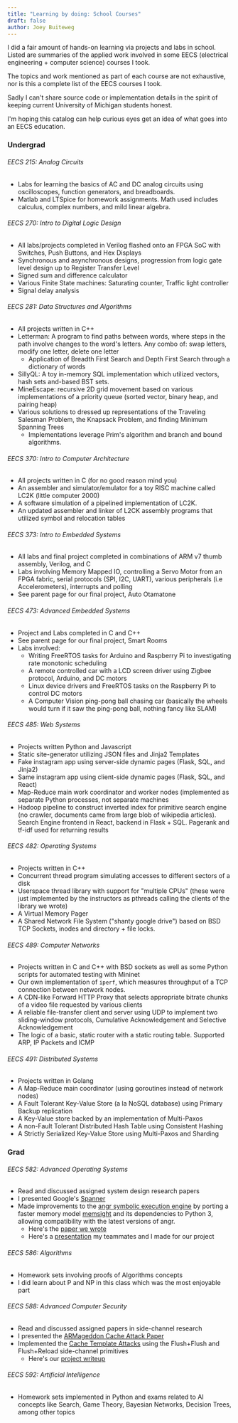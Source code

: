```yaml
---
title: "Learning by doing: School Courses"
draft: false
author: Joey Buiteweg
---
```


I did a fair amount of hands-on learning via projects and labs in school. Listed are summaries of the applied work involved in some EECS (electrical engineering + computer science) courses I took.

The topics and work mentioned as part of each course are not exhaustive, nor is this a complete list of the EECS courses I took.

Sadly I can't share source code or implementation details in the spirit of keeping current University of Michigan students honest.

I'm hoping this catalog can help curious eyes get an idea of what goes into an EECS education.

### Undergrad

###### EECS 215: Analog Circuits
* Labs for learning the basics of AC and DC analog circuits using oscilloscopes, function generators, and breadboards.
* Matlab and LTSpice for homework assignments. Math used includes calculus, complex numbers, and mild linear algebra.

###### EECS 270: Intro to Digital Logic Design
* All labs/projects completed in Verilog flashed onto an FPGA SoC with Switches, Push Buttons, and Hex Displays
* Synchronous and asynchronous designs, progression from logic gate level design up to Register Transfer Level
* Signed sum and difference calculator
* Various Finite State machines: Saturating counter, Traffic light controller
* Signal delay analysis

###### EECS 281: Data Structures and Algorithms
* All projects written in C++
* Letterman: A program to find paths between words, where steps in the path involve changes to the word's letters. Any combo of: swap letters, modify one letter, delete one letter
  * Application of Breadth First Search and Depth First Search through a dictionary of words
* SillyQL: A toy in-memory SQL implementation which utilized vectors, hash sets and-based BST sets.
* MineEscape: recursive 2D grid movement based on various implementations of a priority queue (sorted vector, binary heap, and pairing heap)
* Various solutions to dressed up representations of the Traveling Salesman Problem, the Knapsack Problem, and finding Minimum Spanning Trees
  * Implementations leverage Prim's algorithm and branch and bound algorithms.

###### EECS 370: Intro to Computer Architecture
* All projects written in C (for no good reason mind you)
* An assembler and simulator/emulator for a toy RISC machine called LC2K (little computer 2000)
* A software simulation of a pipelined implementation of LC2K.
* An updated assembler and linker of L2CK assembly programs that utilized symbol and relocation tables

###### EECS 373: Intro to Embedded Systems
* All labs and final project completed in combinations of ARM v7 thumb assembly, Verilog, and C
* Labs involving Memory Mapped IO, controlling a Servo Motor from an FPGA fabric, serial protocols (SPI, I2C, UART), various peripherals (i.e Accelerometers), interrupts and polling
* See parent page for our final project, Auto Otamatone

###### EECS 473: Advanced Embedded Systems
* Project and Labs completed in C and C++
* See parent page for our final project, Smart Rooms
* Labs involved:
   * Writing FreeRTOS tasks for Arduino and Raspberry Pi to investigating rate monotonic scheduling
   * A remote controlled car with a LCD screen driver using Zigbee protocol, Arduino, and DC motors
   * Linux device drivers and FreeRTOS tasks on the Raspberry Pi to control DC motors
   * A Computer Vision ping-pong ball chasing car (basically the wheels would turn if it saw the ping-pong ball, nothing fancy like SLAM)

###### EECS 485: Web Systems
* Projects written Python and Javascript
* Static site-generator utilizing JSON files and Jinja2 Templates
* Fake instagram app using server-side dynamic pages (Flask, SQL, and Jinja2)
* Same instagram app using client-side dynamic pages (Flask, SQL, and React)
* Map-Reduce main work coordinator and worker nodes (implemented as separate Python processes, not separate machines
* Hadoop pipeline to construct inverted index for primitive search engine (no crawler, documents came from large blob of wikipedia articles). Search Engine frontend in React, backend in Flask + SQL. Pagerank and tf-idf used for returning results

###### EECS 482: Operating Systems
* Projects written in C++
* Concurrent thread program simulating accesses to different sectors of a disk
* Userspace thread library with support for "multiple CPUs" (these were just implemented by the instructors as pthreads calling the clients of the library we wrote)
* A Virtual Memory Pager
* A Shared Network File System ("shanty google drive") based on BSD TCP Sockets, inodes and directory + file locks.

###### EECS 489: Computer Networks
* Projects written in C and C++ with BSD sockets as well as some Python scripts for automated testing with Mininet
* Our own implementation of `iperf`, which measures throughput of a TCP connection between network nodes.
* A CDN-like Forward HTTP Proxy that selects appropriate bitrate chunks of a video file requested by various clients
* A reliable file-transfer client and server using UDP to implement two sliding-window protocols, Cumulative Acknowledgement and Selective Acknowledgement
* The logic of a basic, static router with a static routing table. Supported ARP, IP Packets and ICMP

###### EECS 491: Distributed Systems
* Projects written in Golang
* A Map-Reduce main coordinator (using goroutines instead of network nodes)
* A Fault Tolerant Key-Value Store (a la NoSQL database) using Primary Backup replication
* A Key-Value store backed by an implementation of Multi-Paxos
* A non-Fault Tolerant Distributed Hash Table using Consistent Hashing
* A Strictly Serialized Key-Value Store using Multi-Paxos and Sharding

### Grad

###### EECS 582: Advanced Operating Systems
* Read and discussed assigned system design research papers
* I presented Google's [Spanner](https://youtu.be/k7hXSACSS6M)
* Made improvements to the [angr symbolic execution engine](https://github.com/angr) by porting a faster memory model [memsight](https://github.com/season-lab/memsight) and its dependencies to Python 3, allowing compatibility with the latest versions of angr.
  * Here's the [paper we wrote](https://drive.google.com/file/d/1QPO8mytpKYQLwhYYpV3QQgqswOGNI-N8/view?usp=sharing)
  * Here's a [presentation](https://drive.google.com/file/d/1e4nfUz-Yt6OpAKQh-TBQUEMvruLs1imW/view?usp=sharing) my teammates and I made for our project

###### EECS 586: Algorithms
* Homework sets involving proofs of Algorithms concepts
* I did learn about P and NP in this class which was the most enjoyable part

###### EECS 588: Advanced Computer Security
* Read and discussed assigned papers in side-channel research
* I presented the [ARMageddon Cache Attack Paper](https://drive.google.com/file/d/1JtojNQMeBst_WjY6bOv2ZyxAjr3RGuMD/view?usp=sharing)
* Implemented the [Cache Template Attacks](https://www.usenix.org/system/files/conference/usenixsecurity15/sec15-paper-gruss.pdf) using the Flush+Flush and Flush+Reload side-channel primitives
  * Here's our [project writeup](https://drive.google.com/file/d/1UlQ3ZcLV9ojJhBk7LCD0l9Tr962oMMyW/view?usp=sharing)

###### EECS 592: Artificial Intelligence
* Homework sets implemented in Python and exams related to AI concepts like Search, Game Theory, Bayesian Networks, Decision Trees, among other topics
